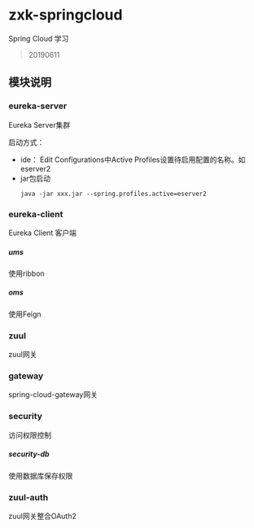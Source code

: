 # zxk-springcloud
Spring Cloud 学习

> 20190611

## 模块说明

### eureka-server  
Eureka Server集群

启动方式：
- ide： Edit Configurations中Active Profiles设置待启用配置的名称。如 eserver2
- jar包启动
    ```
    java -jar xxx.jar --spring.profiles.active=eserver2
    ```

### eureka-client
Eureka Client 客户端

##### ums
使用ribbon

##### oms
使用Feign

### zuul
zuul网关

### gateway
spring-cloud-gateway网关

### security 
访问权限控制

##### security-db
使用数据库保存权限

### zuul-auth
zuul网关整合OAuth2